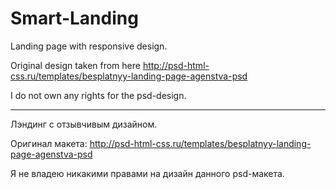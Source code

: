 # Smart-Landing

Landing page with responsive design.

Original design taken from here http://psd-html-css.ru/templates/besplatnyy-landing-page-agenstva-psd

I do not own any rights for the psd-design.
<hr>

Лэндинг с отзывчивым дизайном.

Оригинал макета: http://psd-html-css.ru/templates/besplatnyy-landing-page-agenstva-psd


Я не владею никакими правами на дизайн данного psd-макета.

